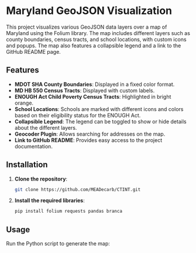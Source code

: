 # Maryland GeoJSON Visualization

This project visualizes various GeoJSON data layers over a map of Maryland using the Folium library. The map includes different layers such as county boundaries, census tracts, and school locations, with custom icons and popups. The map also features a collapsible legend and a link to the GitHub README page.

## Features

- **MDOT SHA County Boundaries**: Displayed in a fixed color format.
- **MD HB 550 Census Tracts**: Displayed with custom labels.
- **ENOUGH Act Child Poverty Census Tracts**: Highlighted in bright orange.
- **School Locations**: Schools are marked with different icons and colors based on their eligibility status for the ENOUGH Act.
- **Collapsible Legend**: The legend can be toggled to show or hide details about the different layers.
- **Geocoder Plugin**: Allows searching for addresses on the map.
- **Link to GitHub README**: Provides easy access to the project documentation.

## Installation

1. **Clone the repository**:
    ```sh
    git clone https://github.com/MEADecarb/CTINT.git
    ```

2. **Install the required libraries**:
    ```sh
    pip install folium requests pandas branca
    ```

## Usage

Run the Python script to generate the map:

